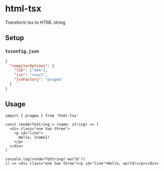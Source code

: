 # html-tsx

Transform tsx to HTML string

## Setup

### `tsconfig.json`

```json
{
  "compilerOptions": {
    "lib": ["dom"],
    "jsx": "react",
    "jsxFactory": "pragma"
  }
}
```

## Usage

```tsx
import { pragma } from 'html-tsx'

const renderToString = (name: string) => (
  <div class="one two three">
    <p id="line">
      Hello, {name}!
    </p>
  </div>
)

console.log(renderToString('world'))
// => <div class="one two three"><p id="line">Hello, world!</p></div>
```
